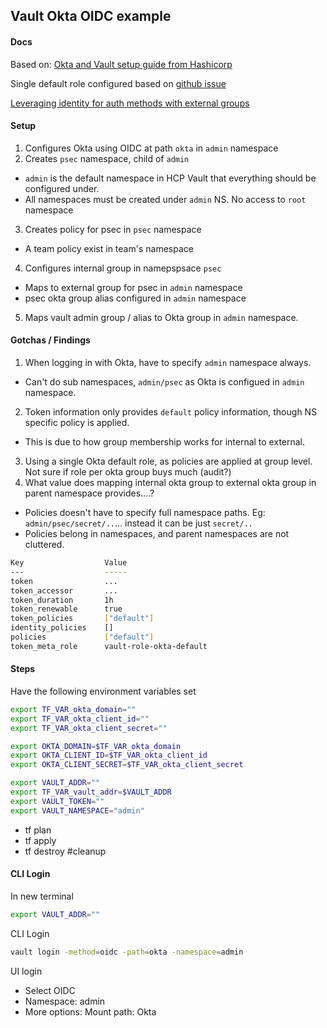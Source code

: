 ## Vault Okta OIDC example

#### Docs
Based on: [Okta and Vault setup guide from Hashicorp](https://developer.hashicorp.com/vault/tutorials/cloud-ops/vault-oidc-okta)

Single default role configured based on [github issue](https://github.com/hashicorp/vault/discussions/17763)

[Leveraging identity for auth methods with external groups](https://developer.hashicorp.com/vault/tutorials/enterprise/namespaces#leveraging-identity-for-auth-methods-with-external-groups)

#### Setup

1. Configures Okta using OIDC at path `okta` in `admin` namespace
2. Creates `psec` namespace, child of `admin`
  - `admin` is the default namespace in HCP Vault that everything should be configured under.
  - All namespaces must be created under `admin` NS. No access to `root` namespace
3. Creates policy for psec in `psec` namespace
  - A team policy exist in team's namespace
4. Configures internal group in namepspsace `psec`
  - Maps to external group for psec in  `admin` namespace
  - psec okta group alias configured in `admin` namespace
5. Maps vault admin group / alias to Okta group in `admin` namespace.

#### Gotchas / Findings
1. When logging in with Okta, have to specify `admin` namespace always.
  - Can't do sub namespaces, `admin/psec` as Okta is configued in `admin` namespace.
2. Token information only provides `default` policy information, though NS specific policy is applied.
  - This is due to how group membership works for internal to external.
3. Using a single Okta default role, as policies are applied at group level. Not sure if role per okta group buys much (audit?)
4. What value does mapping internal okta group to external okta group in parent namespace provides....? 
- Policies doesn't have to specify full namespace paths. Eg: `admin/psec/secret/..`... instead it can be just `secret/..`
- Policies belong in namespaces, and parent namespaces are not cluttered.

```bash
Key                  Value
---                  -----
token                ...
token_accessor       ...
token_duration       1h
token_renewable      true
token_policies       ["default"]
identity_policies    []
policies             ["default"]
token_meta_role      vault-role-okta-default
```


#### Steps

Have the following environment variables set
```bash
export TF_VAR_okta_domain=""
export TF_VAR_okta_client_id=""
export TF_VAR_okta_client_secret=""

export OKTA_DOMAIN=$TF_VAR_okta_domain
export OKTA_CLIENT_ID=$TF_VAR_okta_client_id
export OKTA_CLIENT_SECRET=$TF_VAR_okta_client_secret

export VAULT_ADDR=""
export TF_VAR_vault_addr=$VAULT_ADDR
export VAULT_TOKEN=""
export VAULT_NAMESPACE="admin"

```

- tf plan
- tf apply
- tf destroy #cleanup

#### CLI Login

In new terminal

```bash
export VAULT_ADDR=""
```

CLI Login
```bash
vault login -method=oidc -path=okta -namespace=admin
```

UI login
- Select OIDC
- Namespace: admin
- More options: Mount path: Okta

